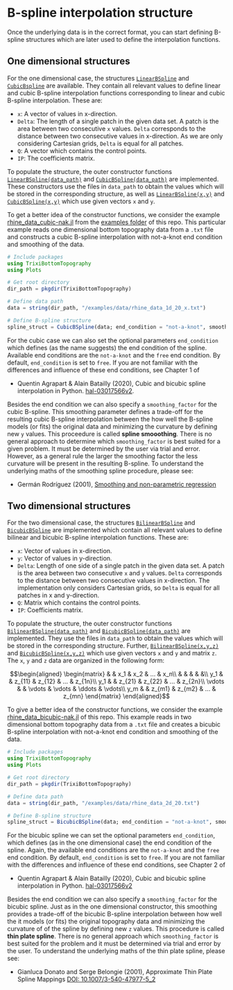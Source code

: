 # B-spline interpolation structure

Once the underlying data is in the correct format, you can start defining B-spline
structures which are later used to define the interpolation functions.

## One dimensional structures

For the one dimensional case, the structures [`LinearBSpline`](https://maxbertrand1996.github.io/TrixiBottomTopography.jl/dev/reference/#TrixiBottomTopography.LinearBSpline)
and [`CubicBspline`](https://maxbertrand1996.github.io/TrixiBottomTopography.jl/dev/reference/#TrixiBottomTopography.CubicBSpline)
are available. They contain all relevant values to define linear and cubic B-spline
interpolation functions corresponding to linear and cubic B-spline interpolation.
These are:
- `x`: A vector of values in x-direction.
- `Delta`: The length of a single patch in the given data set. A patch is the area between two consecutive
           `x` values. `Delta` corresponds to the distance between two consecutive values in x-direction.
           As we are only considering Cartesian grids, `Delta` is equal for all patches.
- `Q`: A vector which contains the control points.
- `IP`: The coefficients matrix.

To populate the structure, the outer constructor functions [`LinearBSpline(data_path)`](https://maxbertrand1996.github.io/TrixiBottomTopography.jl/dev/reference/#TrixiBottomTopography.LinearBSpline-Tuple{String})
and [`CubicBSpline(data_path)`](https://maxbertrand1996.github.io/TrixiBottomTopography.jl/dev/reference/#TrixiBottomTopography.CubicBSpline-Tuple{String})
are implemented. These constructors use the files in `data_path` to obtain the values which
will be stored in the corresponding structure,
as well as [`LinearBSpline(x,y)`](https://maxbertrand1996.github.io/TrixiBottomTopography.jl/dev/reference/#TrixiBottomTopography.LinearBSpline-Tuple{Vector{T}%20where%20T,%20Vector{T}%20where%20T})
and [`CubicBSpline(x,y)`](https://maxbertrand1996.github.io/TrixiBottomTopography.jl/dev/reference/#TrixiBottomTopography.CubicBSpline-Tuple{Vector{T}%20where%20T,%20Vector{T}%20where%20T}) which use given vectors `x` and `y`.

To get a better idea of the constructor functions, we consider the example [rhine\_data\_cubic-nak.jl](https://github.com/maxbertrand1996/TrixiBottomTopography.jl/blob/9f6c7e967a3b094dbfa43688d25a8998fce40014/examples/rhine_data_cubic-nak.jl)
from the [examples folder](https://github.com/maxbertrand1996/TrixiBottomTopography.jl/tree/9f6c7e967a3b094dbfa43688d25a8998fce40014/examples) of this repo.
This particular example reads one dimensional bottom topography data from a `.txt` file
and constructs a cubic B-spline interpolation with not-a-knot end condition
and smoothing of the data.

```julia
# Include packages
using TrixiBottomTopography
using Plots

# Get root directory
dir_path = pkgdir(TrixiBottomTopography)

# Define data path
data = string(dir_path, "/examples/data/rhine_data_1d_20_x.txt")

# Define B-spline structure
spline_struct = CubicBSpline(data; end_condition = "not-a-knot", smoothing_factor = 999)
```

For the cubic case we can also set the optional parameters `end_condition` which defines (as the name suggests) the end condition of the spline.
Available end conditions are the `not-a-knot` and the `free` end condition.
By default, `end_condition` is set to `free`. If you are not familiar with the differences
and influence of these end conditions, see Chapter 1 of
- Quentin Agrapart & Alain Batailly (2020), Cubic and bicubic spline interpolation in Python.
  [hal-03017566v2](https://hal.archives-ouvertes.fr/hal-03017566v2).

Besides the end condition we can also specify a `smoothing_factor` for the cubic B-spline.
This smoothing parameter defines a trade-off for the resulting cubic B-spline interpolation
between the how well the B-spline models (or fits) the original data
and minimizing the curvature by defining new `y` values.
This proceedure is called **spline smooothing**. There is no general approach to determine
which `smoothing_factor` is best suited for a given problem.
It must be determined by the user via trial and error.
However, as a general rule the larger the smoothing factor the less curvature will be
present in the resulting B-spline.
To understand the underlying maths of the smoothing spline procedure, please see:
- Germán Rodríguez (2001),
  [Smoothing and non-parametric regression](https://docplayer.net/6006594-Smoothing-and-non-parametric-regression.html)

## Two dimensional structures

For the two dimensional case, the structures [`BilinearBSpline`](https://maxbertrand1996.github.io/TrixiBottomTopography.jl/dev/reference/#TrixiBottomTopography.BilinearBSpline)
and [`BicubicBSpline`](https://maxbertrand1996.github.io/TrixiBottomTopography.jl/dev/reference/#TrixiBottomTopography.BicubicBSpline)
are implemented which contain all relevant values to define bilinear and bicubic B-spline interpolation functions. These are:
- `x`: Vector of values in x-direction.
- `y`: Vector of values in y-direction.
- `Delta`: Length of one side of a single patch in the given data set. A patch is the area between two consecutive `x` and `y` values. `Delta` corresponds to the distance between two consecutive values in x-direction. The implementation only considers Cartesian grids, so `Delta` is equal for all patches in x and y-direction.
- `Q`: Matrix which contains the control points.
- `IP`: Coefficients matrix.

To populate the structure, the outer constructor functions [`BilinearBSpline(data_path)`](https://maxbertrand1996.github.io/TrixiBottomTopography.jl/dev/reference/#TrixiBottomTopography.BilinearBSpline-Tuple{String})
and [`BicubicBSpline(data_path)`](https://maxbertrand1996.github.io/TrixiBottomTopography.jl/dev/reference/#TrixiBottomTopography.BicubicBSpline-Tuple{String})
are implemented. They use the files in `data_path` to obtain the values which will be stored
in the corresponding structure.
Further, [`BilinearBSpline(x,y,z)`](https://maxbertrand1996.github.io/TrixiBottomTopography.jl/dev/reference/#TrixiBottomTopography.BilinearBSpline-Tuple{Vector{T}%20where%20T,%20Vector{T}%20where%20T,%20Matrix{T}%20where%20T})
and [`BicubicBSpline(x,y,z)`](https://maxbertrand1996.github.io/TrixiBottomTopography.jl/dev/reference/#TrixiBottomTopography.BicubicBSpline-Tuple{Vector{T}%20where%20T,%20Vector{T}%20where%20T,%20Matrix{T}%20where%20T})
which use given vectors `x` and `y` and matrix `z`.
The `x`, `y` and `z` data are organized in the following form:

```math
\begin{aligned}
\begin{matrix}
    & & x_1 & x_2 & ... & x_n\\
    & & & & &\\
    y_1 & & z_{11} & z_{12} & ... & z_{1n}\\
    y_1 & & z_{21} & z_{22} & ... & z_{2n}\\
    \vdots & & \vdots & \vdots & \ddots & \vdots\\
    y_m & & z_{m1} & z_{m2} & ... & z_{mn}
  \end{matrix}
\end{aligned}
```

To give a better idea of the constructor functions, we consider the example [rhine\_data\_bicubic-nak.jl](https://github.com/maxbertrand1996/TrixiBottomTopography.jl/blob/main/examples/rhine_data_bicubic-nak.jl) of this repo.
This example reads in two dimensional bottom topography data from a `.txt` file and
creates a bicubic B-spline interpolation with not-a-knot end condition
and smoothing of the data.

```julia
# Include packages
using TrixiBottomTopography
using Plots

# Get root directory
dir_path = pkgdir(TrixiBottomTopography)

# Define data path
data = string(dir_path, "/examples/data/rhine_data_2d_20.txt")

# Define B-spline structure
spline_struct = BicubicBSpline(data; end_condition = "not-a-knot", smoothing_factor = 9999)
```

For the bicubic spline we can set the optional parameters `end_condition`, which defines (as in the one dimensional case) the end condition of the spline.
Again, the available end conditions are the `not-a-knot` and the `free` end condition.
By default, `end_condition` is set to `free`.
If you are not familiar with the differences and influence of these end conditions,
see Chapter 2 of
- Quentin Agrapart & Alain Batailly (2020), Cubic and bicubic spline interpolation in Python.
  [hal-03017566v2](https://hal.archives-ouvertes.fr/hal-03017566v2)

Besides the end condition we can also specify a `smoothing_factor` for the bicubic spline.
Just as in the one dimensional constructor, this smoothing provides a trade-off
of the bicubic B-spline interpolation between how well the it models (or fits) the
original topography data and minimizing the curvature of of the spline
by defining new `z` values.
This procedure is called **thin plate spline**. There is no general approach which `smoothing_factor` is best suited for the problem and it must be determined via
trial and error by the user. To understand the underlying maths of the thin plate spline,
please see:
- Gianluca Donato and Serge Belongie (2001),
  Approximate Thin Plate Spline Mappings
  [DOI: 10.1007/3-540-47977-5_2](https://link.springer.com/content/pdf/10.1007/3-540-47977-5_2.pdf)
